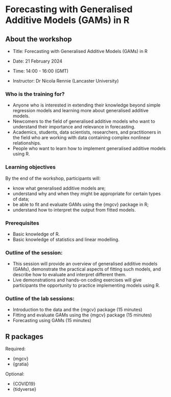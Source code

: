 # Forecasting with Generalised Additive Models (GAMs) in R

## About the workshop

* Title: Forecasting with Generalised Additive Models (GAMs) in R

* Date: 21 February 2024

* Time: 14:00 - 16:00 (GMT)

* Instructor: Dr Nicola Rennie (Lancaster University)

### Who is the training for?

* Anyone who is interested in extending their knowledge beyond simple regression models and learning more about generalised additive models. 
* Newcomers to the field of generalised additive models who want to understand their importance and relevance in forecasting.
* Academics, students, data scientists, researchers, and practitioners in the field who are working with data containing complex nonlinear relationships.
* People who want to learn how to implement generalised additive models using R.

### Learning objectives

By the end of the workshop, participants will:

* know what generalised additive models are;
* understand why and when they might be appropriate for certain types of data;
* be able to fit and evaluate GAMs using the {mgcv} package in R;
* understand how to interpret the output from fitted models.

### Prerequisites

* Basic knowledge of R.
* Basic knowledge of statistics and linear modelling.

### Outline of the session:

* This session will provide an overview of generalised additive models (GAMs), demonstrate the practical aspects of fitting such models, and describe how to evaluate and interpret different them.
* Live demonstrations and hands-on coding exercises will give participants the opportunity to practice implementing models using R.

### Outline of the lab sessions:

* Introduction to the data and the {mgcv} package (15 minutes)
* Fitting and evaluate GAMs using the {mgcv} package (15 minutes)
* Forecasting using GAMs (15 minutes)

##  R packages

Required:

* {mgcv}
* {gratia}

Optional:

* {COVID19}
* {tidyverse}